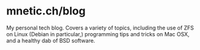 # mnetic.ch/blog
My personal tech blog. Covers a variety of topics, including the use of ZFS on Linux (Debian in particular,) programming tips and tricks on Mac OSX, and a healthy dab of BSD software.
